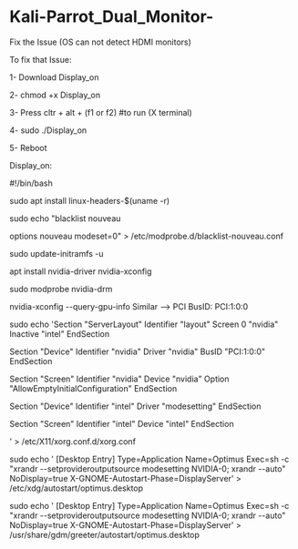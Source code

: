 # Kali-Parrot_Dual_Monitor-
Fix the Issue (OS can not detect HDMI monitors)



To fix that Issue:

1- Download Display_on 

2- chmod +x Display_on

3- Press cltr + alt + (f1 or f2) #to run (X terminal) 

4- sudo ./Display_on

5- Reboot

Display_on:

#!/bin/bash

sudo apt install linux-headers-$(uname -r)

sudo echo "blacklist nouveau

options nouveau modeset=0" > /etc/modprobe.d/blacklist-nouveau.conf

sudo update-initramfs -u

apt install nvidia-driver nvidia-xconfig

sudo modprobe nvidia-drm

nvidia-xconfig --query-gpu-info
 Similar --> PCI BusID: PCI:1:0:0

sudo echo 'Section "ServerLayout"
	Identifier "layout"
	Screen 0 "nvidia"
	Inactive "intel"
EndSection
 
Section "Device"
	Identifier "nvidia"
	Driver "nvidia"
	BusID "PCI:1:0:0"
EndSection
 
Section "Screen"
	Identifier "nvidia"
	Device "nvidia"
	Option "AllowEmptyInitialConfiguration"
EndSection
 
Section "Device"
	Identifier "intel"
	Driver "modesetting"
EndSection
 
Section "Screen"
	Identifier "intel"
	Device "intel"
EndSection

' > /etc/X11/xorg.conf.d/xorg.conf

sudo echo '
[Desktop Entry]
Type=Application
Name=Optimus
Exec=sh -c "xrandr --setprovideroutputsource modesetting NVIDIA-0; xrandr --auto"
NoDisplay=true
X-GNOME-Autostart-Phase=DisplayServer' > /etc/xdg/autostart/optimus.desktop 


sudo echo '
[Desktop Entry] 
Type=Application
Name=Optimus
Exec=sh -c "xrandr --setprovideroutputsource modesetting NVIDIA-0; xrandr --auto"
NoDisplay=true
X-GNOME-Autostart-Phase=DisplayServer' > /usr/share/gdm/greeter/autostart/optimus.desktop

